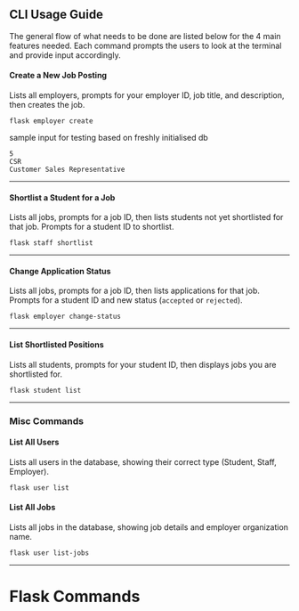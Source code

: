 ## CLI Usage Guide
The general flow of what needs to be done are listed below for the 4 main features needed. Each command prompts the users to look at the terminal and provide input accordingly.

#### Create a New Job Posting

Lists all employers, prompts for your employer ID, job title, and description, then creates the job.

```shell
flask employer create
```
sample input for testing based on freshly initialised db

 ```shell
5
CSR
Customer Sales Representative
```
---

#### Shortlist a Student for a Job

Lists all jobs, prompts for a job ID, then lists students not yet shortlisted for that job. Prompts for a student ID to shortlist.

```shell
flask staff shortlist
```

---

#### Change Application Status

Lists all jobs, prompts for a job ID, then lists applications for that job. Prompts for a student ID and new status (`accepted` or `rejected`).

```shell
flask employer change-status
```

---

#### List Shortlisted Positions

Lists all students, prompts for your student ID, then displays jobs you are shortlisted for.

```shell
flask student list
```

---
### Misc Commands
#### List All Users

Lists all users in the database, showing their correct type (Student, Staff, Employer).

```shell
flask user list
```

#### List All Jobs

Lists all jobs in the database, showing job details and employer organization name.

```shell
flask user list-jobs
```

---
# Flask Commands

